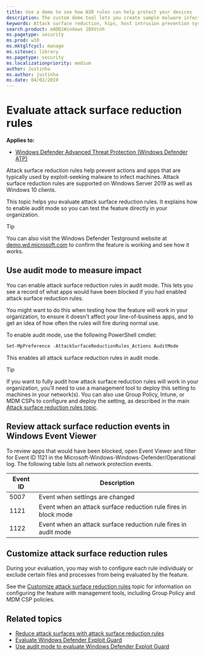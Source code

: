 ```yaml
---
title: Use a demo to see how ASR rules can help protect your devices
description: The custom demo tool lets you create sample malware infection scenarios so you can see how ASR would block and prevent attacks
keywords: Attack surface reduction, hips, host intrusion prevention system, protection rules, anti-exploit, antiexploit, exploit, infection prevention, evaluate, test, demo
search.product: eADQiWindows 10XVcnh
ms.pagetype: security
ms.prod: w10
ms.mktglfcycl: manage
ms.sitesec: library
ms.pagetype: security
ms.localizationpriority: medium
author: Justinha
ms.author: justinha
ms.date: 04/02/2019
---
```


# Evaluate attack surface reduction rules

**Applies to:**

- [Windows Defender Advanced Threat Protection (Windows Defender ATP)](https://go.microsoft.com/fwlink/p/?linkid=2069559)

Attack surface reduction rules help prevent actions and apps that are typically used by exploit-seeking malware to infect machines. Attack surface reduction rules are supported on Windows Server 2019 as well as Windows 10 clients.

This topic helps you evaluate attack surface reduction rules. It explains how to enable audit mode so you can test the feature directly in your organization.

>[!TIP]
>You can also visit the Windows Defender Testground website at [demo.wd.microsoft.com](https://demo.wd.microsoft.com?ocid=cx-wddocs-testground) to confirm the feature is working and see how it works.

## Use audit mode to measure impact

You can enable attack surface reduction rules in audit mode. This lets you see a record of what apps would have been blocked if you had enabled attack surface reduction rules.

You might want to do this when testing how the feature will work in your organization, to ensure it doesn't affect your line-of-business apps, and to get an idea of how often the rules will fire during normal use.

To enable audit mode, use the following PowerShell cmdlet:

```PowerShell
Set-MpPreference -AttackSurfaceReductionRules_Actions AuditMode
```

This enables all attack surface reduction rules in audit mode.

>[!TIP]
>If you want to fully audit how attack surface reduction rules will work in your organization, you'll need to use a management tool to deploy this setting to machines in your network(s).
You can also use Group Policy, Intune, or MDM CSPs to configure and deploy the setting, as described in the main [Attack surface reduction rules topic](attack-surface-reduction-exploit-guard.md).

## Review attack surface reduction events in Windows Event Viewer

To review apps that would have been blocked, open Event Viewer and filter for Event ID 1121 in the Microsoft-Windows-Windows-Defender/Operational log. The following table lists all network protection events.


| Event ID | Description |
|----------|-------------|
|5007      | Event when settings are changed |
| 1121     | Event when an attack surface reduction rule fires in block mode |
| 1122     | Event when an attack surface reduction rule fires in audit mode |

## Customize attack surface reduction rules

During your evaluation, you may wish to configure each rule individualy or exclude certain files and processes from being evaluated by the feature.

See the [Customize attack surface reduction rules](customize-attack-surface-reduction.md) topic for information on configuring the feature with management tools, including Group Policy and MDM CSP policies.

## Related topics
- [Reduce attack surfaces with attack surface reduction rules](attack-surface-reduction-exploit-guard.md)
- [Evaluate Windows Defender Exploit Guard](evaluate-windows-defender-exploit-guard.md)
- [Use audit mode to evaluate Windows Defender Exploit Guard](audit-windows-defender-exploit-guard.md)














